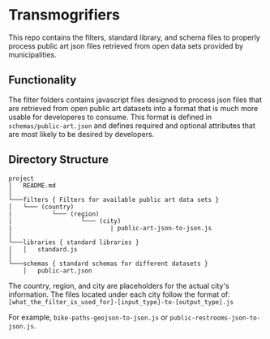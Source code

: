 # Transmogrifiers
This repo contains the filters, standard library, and schema files to properly process public art json files retrieved from open data sets provided by municipalities.

## Functionality
The filter folders contains javascript files designed to process json files that are retrieved from open public art datasets into a format that is much more usable for developeres to consume. This format is defined in `schemas/public-art.json` and defines required and optional attributes that are most likely to be desired by developers. 


## Directory Structure
```
project
│   README.md   
│
└───filters { Filters for available public art data sets }
│   └─── (country) 
|           └─── (region)
|                   └─── (city)
|                           | public-art-json-to-json.js
│
└───libraries { standard libraries }
│   │   standard.js
│
└───schemas { standard schemas for different datasets }
    │   public-art.json
```
The country, region, and city are placeholders for the actual city's information.
The files located under each city follow the format of: 
`[what_the_filter_is_used_for]-[input_type]-to-[output_type].js`

For example, `bike-paths-geojson-to-json.js` or `public-restrooms-json-to-json.js`.